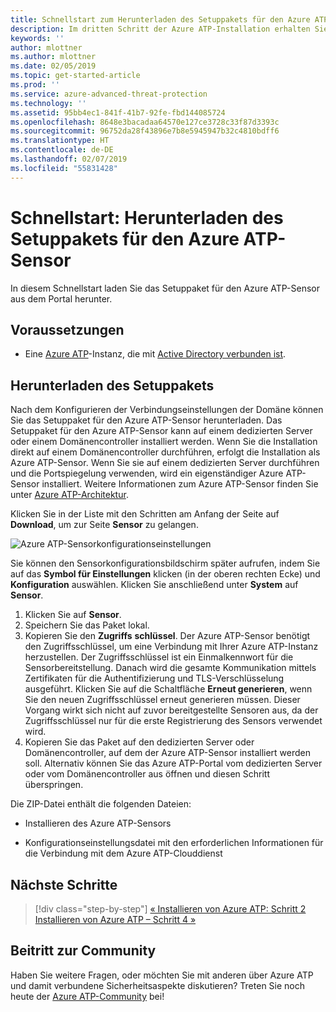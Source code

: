 ```yaml
---
title: Schnellstart zum Herunterladen des Setuppakets für den Azure ATP-Sensor | Microsoft-Dokumentation
description: Im dritten Schritt der Azure ATP-Installation erhalten Sie Hilfe zum Download des Setuppakets für den Azure ATP-Sensor.
keywords: ''
author: mlottner
ms.author: mlottner
ms.date: 02/05/2019
ms.topic: get-started-article
ms.prod: ''
ms.service: azure-advanced-threat-protection
ms.technology: ''
ms.assetid: 95bb4ec1-841f-41b7-92fe-fbd144085724
ms.openlocfilehash: 8648e3bacadaa64570e127ce3728c33f87d3393c
ms.sourcegitcommit: 96752da28f43896e7b8e5945947b32c4810bdff6
ms.translationtype: HT
ms.contentlocale: de-DE
ms.lasthandoff: 02/07/2019
ms.locfileid: "55831428"
---
```

# <a name="quickstart-download-the-azure-atp-sensor-setup-package"></a>Schnellstart: Herunterladen des Setuppakets für den Azure ATP-Sensor

In diesem Schnellstart laden Sie das Setuppaket für den Azure ATP-Sensor aus dem Portal herunter.

## <a name="prerequisites"></a>Voraussetzungen

- Eine [Azure ATP](install-atp-step1.md)-Instanz, die mit [Active Directory verbunden ist](install-atp-step2.md).

## <a name="download-the-setup-package"></a>Herunterladen des Setuppakets

Nach dem Konfigurieren der Verbindungseinstellungen der Domäne können Sie das Setuppaket für den Azure ATP-Sensor herunterladen. Das Setuppaket für den Azure ATP-Sensor kann auf einem dedizierten Server oder einem Domänencontroller installiert werden. Wenn Sie die Installation direkt auf einem Domänencontroller durchführen, erfolgt die Installation als Azure ATP-Sensor. Wenn Sie sie auf einem dedizierten Server durchführen und die Portspiegelung verwenden, wird ein eigenständiger Azure ATP-Sensor installiert. Weitere Informationen zum Azure ATP-Sensor finden Sie unter [Azure ATP-Architektur](atp-architecture.md). 

Klicken Sie in der Liste mit den Schritten am Anfang der Seite auf **Download**, um zur Seite **Sensor** zu gelangen.

![Azure ATP-Sensorkonfigurationseinstellungen](media/atp-sensor-config.png)

 Sie können den Sensorkonfigurationsbildschirm später aufrufen, indem Sie auf das **Symbol für Einstellungen** klicken (in der oberen rechten Ecke) und **Konfiguration** auswählen. Klicken Sie anschließend unter **System** auf **Sensor**.  

1. Klicken Sie auf **Sensor**.
2. Speichern Sie das Paket lokal.
3. Kopieren Sie den **Zugriffs** **schlüssel**. Der Azure ATP-Sensor benötigt den Zugriffsschlüssel, um eine Verbindung mit Ihrer Azure ATP-Instanz herzustellen. Der Zugriffsschlüssel ist ein Einmalkennwort für die Sensorbereitstellung. Danach wird die gesamte Kommunikation mittels Zertifikaten für die Authentifizierung und TLS-Verschlüsselung ausgeführt. Klicken Sie auf die Schaltfläche **Erneut generieren**, wenn Sie den neuen Zugriffsschlüssel erneut generieren müssen. Dieser Vorgang wirkt sich nicht auf zuvor bereitgestellte Sensoren aus, da der Zugriffsschlüssel nur für die erste Registrierung des Sensors verwendet wird.
4. Kopieren Sie das Paket auf den dedizierten Server oder Domänencontroller, auf dem der Azure ATP-Sensor installiert werden soll. Alternativ können Sie das Azure ATP-Portal vom dedizierten Server oder vom Domänencontroller aus öffnen und diesen Schritt überspringen.

Die ZIP-Datei enthält die folgenden Dateien:

- Installieren des Azure ATP-Sensors

- Konfigurationseinstellungsdatei mit den erforderlichen Informationen für die Verbindung mit dem Azure ATP-Clouddienst

## <a name="next-steps"></a>Nächste Schritte

> [!div class="step-by-step"]
> [« Installieren von Azure ATP: Schritt 2](install-atp-step2.md)
> [Installieren von Azure ATP – Schritt 4 »](install-atp-step4.md)

## <a name="join-the-community"></a>Beitritt zur Community

Haben Sie weitere Fragen, oder möchten Sie mit anderen über Azure ATP und damit verbundene Sicherheitsaspekte diskutieren? Treten Sie noch heute der [Azure ATP-Community](https://aka.ms/azureatpcommunity) bei!